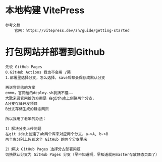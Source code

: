 # 本地构建 VitePress
    参考文档
        官网：https://vitepress.dev/zh/guide/getting-started


# 打包网站并部署到Github
    先说 GitHub Pages
    0.GitHub Actions 我也不会用 /哭
    1.部署里选择分支，怎么选择，save后都会保存成默认分支

    再说官网给的方案
    emmm，官网给的deploy.sh我搞不懂……
    大致来说官网给的方案是 在github上创建两个分支，
    A分支存储开发项目
    B分支存储生成的静态网页

    所以我用了老笨的办法：
    
    1）解决分支上传问题
    在git ide上创建了ab两个库来对应两个分支，a->A, b->B
    两个库分别上传到这个 GitHub 的两个分支里来
    
    2）解决 GitHub Pages 选择分支部署问题
    切换默认分支为 GitHub Pages 分支（早不知道啊，早知道就用master存放静态页面了）
    

